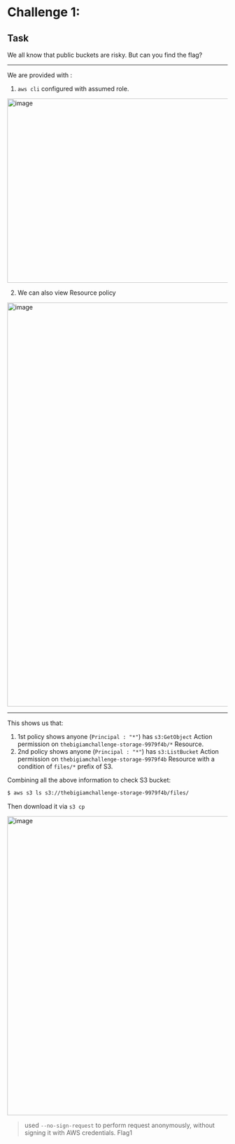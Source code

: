 # Challenge 1:

## Task
We all know that public buckets are risky. But can you find the flag?

---

We are provided with :
1. `aws cli` configured with assumed role.

<img width="2036" height="420" alt="image" src="https://github.com/user-attachments/assets/93ac9d54-0c29-4167-8412-539e054c5be2" />

2. We can also view Resource policy

<img width="1204" height="921" alt="image" src="https://github.com/user-attachments/assets/c841109c-f849-4d98-a162-f4bad3f013d5" />

-----

This shows us that:
1. 1st policy shows anyone (`Principal : "*"`) has `s3:GetObject` Action permission on `thebigiamchallenge-storage-9979f4b/*` Resource.
2. 2nd policy shows anyone (`Principal : "*"`) has  `s3:ListBucket` Action permission on `thebigiamchallenge-storage-9979f4b` Resource with a condition of `files/*` prefix of S3.

Combining all the above information to check S3 bucket:
```bash
$ aws s3 ls s3://thebigiamchallenge-storage-9979f4b/files/
```

Then download it via `s3 cp`

<img width="2798" height="682" alt="image" src="https://github.com/user-attachments/assets/c9533d98-ef44-4c32-87ed-664d61548574" />

> used `--no-sign-request` to perform request anonymously, without signing it with AWS credentials.
> Flag1
